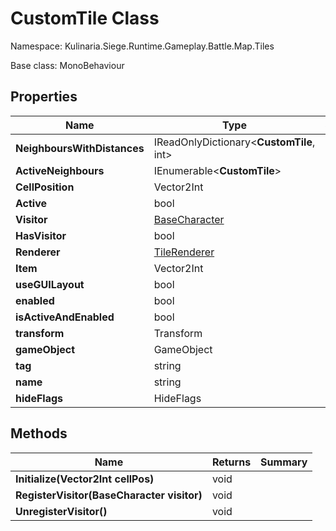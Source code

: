 # CustomTile Class

Namespace: Kulinaria.Siege.Runtime.Gameplay.Battle.Map.Tiles

Base class: MonoBehaviour


## Properties

| Name | Type                                               | Summary |
|---|----------------------------------------------------|---|
| **NeighboursWithDistances** | IReadOnlyDictionary\<**CustomTile**, int\>         |  |
| **ActiveNeighbours** | IEnumerable\<**CustomTile**\>                      |  |
| **CellPosition** | Vector2Int                                         |  |
| **Active** | bool                                               |  |
| **Visitor** | [BaseCharacter](../../Characters/BaseCharacter.md) |  |
| **HasVisitor** | bool                                               |  |
| **Renderer** | [TileRenderer](Rendering/TileRenderer.md)          |  |
| **Item** | Vector2Int                                         |  |
| **useGUILayout** | bool                                               |  |
| **enabled** | bool                                               |  |
| **isActiveAndEnabled** | bool                                               |  |
| **transform** | Transform                                          |  |
| **gameObject** | GameObject                                         |  |
| **tag** | string                                             |  |
| **name** | string                                             |  |
| **hideFlags** | HideFlags                                          |  |
## Methods

| Name | Returns | Summary |
|---|---|---|
| **Initialize(Vector2Int cellPos)** | void |  |
| **RegisterVisitor(BaseCharacter visitor)** | void |  |
| **UnregisterVisitor()** | void |  |
